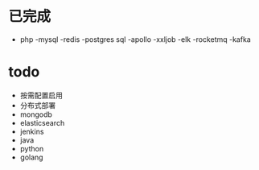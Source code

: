 # 已完成
- php
-mysql
-redis
-postgres sql
-apollo
-xxljob
-elk
-rocketmq
-kafka

# todo
- 按需配置启用
- 分布式部署
- mongodb
- elasticsearch
- jenkins
- java
- python
- golang 